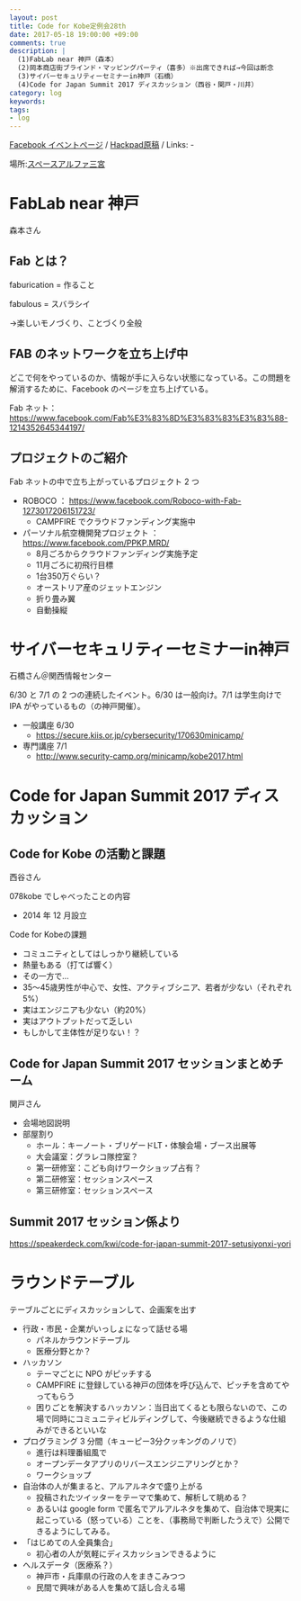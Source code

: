 ```yaml
---
layout: post
title: Code for Kobe定例会28th
date: 2017-05-18 19:00:00 +09:00
comments: true
description: |
  (1)FabLab near 神戸（森本）
  (2)岡本商店街ブラインド・マッピングパーティ（喜多）※出席できれば→今回は断念
  (3)サイバーセキュリティーセミナーin神戸（石橋）
  (4)Code for Japan Summit 2017 ディスカッション（西谷・関戸・川井）
category: log
keywords: 
tags:
- log
---
```


[Facebook イベントページ](https://www.facebook.com/events/328202314262554)
/ [Hackpad原稿](https://hackpad.com/Code-for-Kobe-28th-meeting-q71NDBfBG01)
/ Links: -

場所:[スペースアルファ三宮](http://www.spacealpha.jp/sannomiya/access.html)

# FabLab near 神戸

森本さん

## Fab とは？

faburication = 作ること

fabulous = スバラシイ

→楽しいモノづくり、ことづくり全般

## FAB のネットワークを立ち上げ中

どこで何をやっているのか、情報が手に入らない状態になっている。この問題を解消するために、Facebook のページを立ち上げている。

Fab ネット： <https://www.facebook.com/Fab%E3%83%8D%E3%83%83%E3%83%88-1214352645344197/>

## プロジェクトのご紹介

Fab ネットの中で立ち上がっているプロジェクト 2 つ

- ROBOCO ： <https://www.facebook.com/Roboco-with-Fab-1273017206151723/>
  - CAMPFIRE でクラウドファンディング実施中
- パーソナル航空機開発プロジェクト ： <https://www.facebook.com/PPKP.MRD/>
  - 8月ごろからクラウドファンディング実施予定
  - 11月ごろに初飛行目標
  - 1台350万ぐらい？
  - オーストリア産のジェットエンジン
  - 折り畳み翼
  - 自動操縦

# サイバーセキュリティーセミナーin神戸
石橋さん＠関西情報センター

6/30 と 7/1 の 2 つの連続したイベント。6/30 は一般向け。7/1 は学生向けで IPA がやっているもの（の神戸開催）。

- 一般講座 6/30
  - <https://secure.kiis.or.jp/cybersecurity/170630minicamp/>
- 専門講座 7/1
  - <http://www.security-camp.org/minicamp/kobe2017.html>

# Code for Japan Summit 2017 ディスカッション

## Code for Kobe の活動と課題
西谷さん

078kobe でしゃべったことの内容

- 2014 年 12 月設立

Code for Kobeの課題

- コミュニティとしてはしっかり継続している
- 熱量もある（打てば響く）
- その一方で…
- 35～45歳男性が中心で、女性、アクティブシニア、若者が少ない（それぞれ5%）
- 実はエンジニアも少ない（約20%）
- 実はアウトプットだって乏しい
- もしかして主体性が足りない！？

## Code for Japan Summit 2017 セッションまとめチーム
関戸さん

- 会場地図説明
- 部屋割り
  - ホール：キーノート・ブリゲードLT・体験会場・ブース出展等
  - 大会議室：グラレコ隊控室？
  - 第一研修室：こども向けワークショップ占有？
  - 第二研修室：セッションスペース
  - 第三研修室：セッションスペース

## Summit 2017 セッション係より

<https://speakerdeck.com/kwi/code-for-japan-summit-2017-setusiyonxi-yori>

<script async class="speakerdeck-embed" data-id="370d0bf732ee43b9b85d1d7c63d6355b" data-ratio="1.33333333333333" src="//speakerdeck.com/assets/embed.js"></script>

# ラウンドテーブル
テーブルごとにディスカッションして、企画案を出す

- 行政・市民・企業がいっしょになって話せる場
  - パネルかラウンドテーブル
  - 医療分野とか？
- ハッカソン
  - テーマごとに NPO がピッチする
  - CAMPFIRE に登録している神戸の団体を呼び込んで、ピッチを含めてやってもらう
  - 困りごとを解決するハッカソン：当日出てくるとも限らないので、この場で同時にコミュニティビルディングして、今後継続できるような仕組みができるといいな
- プログラミング 3 分間（キューピー3分クッキングのノリで）
  - 進行は料理番組風で
  - オープンデータアプリのリバースエンジニアリングとか？
  - ワークショップ
- 自治体の人が集まると、アルアルネタで盛り上がる
  - 投稿されたツイッターをテーマで集めて、解析して眺める？
  - あるいは google form で匿名でアルアルネタを集めて、自治体で現実に起こっている（怒っている）ことを、（事務局で判断したうえで）公開できるようにしてみる。
- 「はじめての人全員集合」
  - 初心者の人が気軽にディスカッションできるように
- ヘルスデータ（医療系？）
  - 神戸市・兵庫県の行政の人をまきこみつつ
  - 民間で興味がある人を集めて話し合える場
